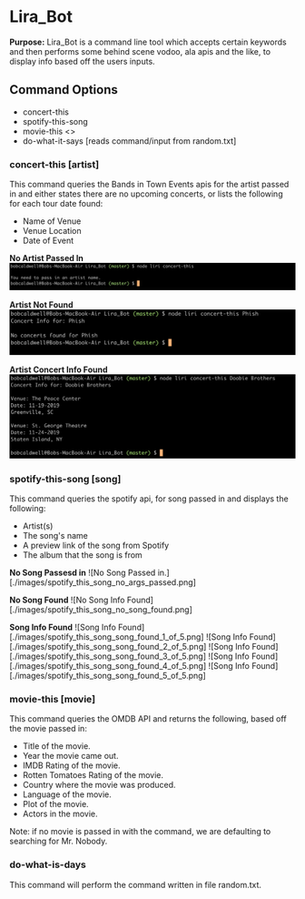 # Lira_Bot
**Purpose:** Lira_Bot is a command line tool which accepts certain keywords and then performs some behind scene vodoo, ala apis and the like, to display info based off the users inputs.

## Command Options
- concert-this <artist>
- spotify-this-song <song>
- movie-this <>
- do-what-it-says [reads command/input from random.txt]

### concert-this [artist]
This command queries the Bands in Town Events apis for the artist passed in and either states there are no upcoming concerts, or lists the following for each tour date found:
- Name of Venue
- Venue Location
- Date of Event

**No Artist Passed In**
![No artist passed in](./images/concert_this_no_args_passed.jpg)

**Artist Not Found**
![No artist concert info found](./images/concert_this_no_concert_found.png)

**Artist Concert Info Found**
![Concert Info Found](./images/concert_this_concert_found.png)


### spotify-this-song [song]
This command queries the spotify api, for song passed in and displays the following:
- Artist(s)
- The song's name
- A preview link of the song from Spotify
- The album that the song is from

**No Song Passesd in**
![No Song Passed in.][./images/spotify_this_song_no_args_passed.png]

**No Song Found**
![No Song Info Found][./images/spotify_this_song_no_song_found.png]

**Song Info Found**
![Song Info Found][./images/spotify_this_song_song_found_1_of_5.png]
![Song Info Found][./images/spotify_this_song_song_found_2_of_5.png]
![Song Info Found][./images/spotify_this_song_song_found_3_of_5.png]
![Song Info Found][./images/spotify_this_song_song_found_4_of_5.png]
![Song Info Found][./images/spotify_this_song_song_found_5_of_5.png]

### movie-this [movie]
This command queries the OMDB API and returns the following, based off the movie passed in:
- Title of the movie.
- Year the movie came out.
- IMDB Rating of the movie.
- Rotten Tomatoes Rating of the movie.
- Country where the movie was produced.
- Language of the movie.
- Plot of the movie.
- Actors in the movie.

Note:  if no movie is passed in with the command, we are defaulting to searching for Mr. Nobody.

### do-what-is-days
This command will perform the command written in file random.txt.